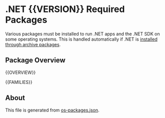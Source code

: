 # .NET {{VERSION}} Required Packages

Various packages must be installed to run .NET apps and the .NET SDK on some operating systems. This is handled automatically if .NET is [installed through archive packages](../../linux.md).

## Package Overview

{{OVERVIEW}}

{{FAMILIES}}

## About

This file is generated from [os-packages.json](os-packages.json).
